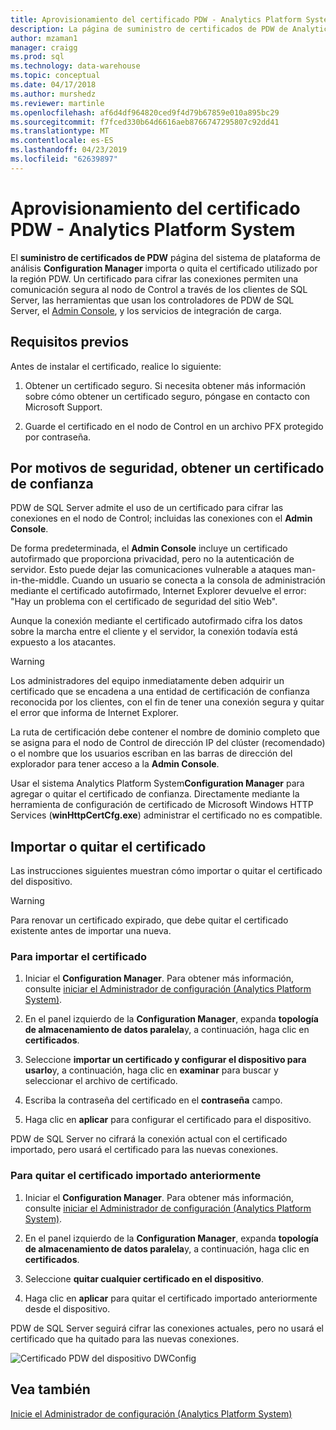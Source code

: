 ```yaml
---
title: Aprovisionamiento del certificado PDW - Analytics Platform System | Microsoft Docs
description: La página de suministro de certificados de PDW de Analytics Platform System Configuration Manager importa o quita el certificado utilizado por la región PDW.
author: mzaman1
manager: craigg
ms.prod: sql
ms.technology: data-warehouse
ms.topic: conceptual
ms.date: 04/17/2018
ms.author: murshedz
ms.reviewer: martinle
ms.openlocfilehash: af6d4df964820ced9f4d79b67859e010a895bc29
ms.sourcegitcommit: f7fced330b64d6616aeb8766747295807c92dd41
ms.translationtype: MT
ms.contentlocale: es-ES
ms.lasthandoff: 04/23/2019
ms.locfileid: "62639897"
---
```

# <a name="pdw-certificate-provisioning---analytics-platform-system"></a>Aprovisionamiento del certificado PDW - Analytics Platform System
El **suministro de certificados de PDW** página del sistema de plataforma de análisis **Configuration Manager** importa o quita el certificado utilizado por la región PDW. Un certificado para cifrar las conexiones permiten una comunicación segura al nodo de Control a través de los clientes de SQL Server, las herramientas que usan los controladores de PDW de SQL Server, el [Admin Console](monitor-the-appliance-by-using-the-admin-console.md), y los servicios de integración de carga.  
  
## <a name="prerequisites"></a>Requisitos previos  
Antes de instalar el certificado, realice lo siguiente:  
  
1.  Obtener un certificado seguro. Si necesita obtener más información sobre cómo obtener un certificado seguro, póngase en contacto con Microsoft Support.  
  
2.  Guarde el certificado en el nodo de Control en un archivo PFX protegido por contraseña.  
  
## <a name="for-security-reasons-obtain-a-trusted-certificate"></a>Por motivos de seguridad, obtener un certificado de confianza  
PDW de SQL Server admite el uso de un certificado para cifrar las conexiones en el nodo de Control; incluidas las conexiones con el **Admin Console**.  
  
De forma predeterminada, el **Admin Console** incluye un certificado autofirmado que proporciona privacidad, pero no la autenticación de servidor. Esto puede dejar las comunicaciones vulnerable a ataques man-in-the-middle. Cuando un usuario se conecta a la consola de administración mediante el certificado autofirmado, Internet Explorer devuelve el error: "Hay un problema con el certificado de seguridad del sitio Web".  
  
Aunque la conexión mediante el certificado autofirmado cifra los datos sobre la marcha entre el cliente y el servidor, la conexión todavía está expuesto a los atacantes.  
  
> [!WARNING]  
> Los administradores del equipo inmediatamente deben adquirir un certificado que se encadena a una entidad de certificación de confianza reconocida por los clientes, con el fin de tener una conexión segura y quitar el error que informa de Internet Explorer.  
  
La ruta de certificación debe contener el nombre de dominio completo que se asigna para el nodo de Control de dirección IP del clúster (recomendado) o el nombre que los usuarios escriban en las barras de dirección del explorador para tener acceso a la **Admin Console**.  
  
Usar el sistema Analytics Platform System**Configuration Manager** para agregar o quitar el certificado de confianza. Directamente mediante la herramienta de configuración de certificado de Microsoft Windows HTTP Services (**winHttpCertCfg.exe**) administrar el certificado no es compatible.  
  
## <a name="import-or-remove-the-certificate"></a>Importar o quitar el certificado  
Las instrucciones siguientes muestran cómo importar o quitar el certificado del dispositivo.

> [!WARNING]
> Para renovar un certificado expirado, que debe quitar el certificado existente antes de importar una nueva.
  
### <a name="to-import-the-certificate"></a>Para importar el certificado  
  
1.  Iniciar el **Configuration Manager**. Para obtener más información, consulte [iniciar el Administrador de configuración &#40;Analytics Platform System&#41;](launch-the-configuration-manager.md).  
  
2.  En el panel izquierdo de la **Configuration Manager**, expanda **topología de almacenamiento de datos paralela**y, a continuación, haga clic en **certificados**.  
  
3.  Seleccione **importar un certificado y configurar el dispositivo para usarlo**y, a continuación, haga clic en **examinar** para buscar y seleccionar el archivo de certificado.  
  
4.  Escriba la contraseña del certificado en el **contraseña** campo.  
  
5.  Haga clic en **aplicar** para configurar el certificado para el dispositivo.  
  
PDW de SQL Server no cifrará la conexión actual con el certificado importado, pero usará el certificado para las nuevas conexiones.  
  
### <a name="to-remove-the-previously-imported-certificate"></a>Para quitar el certificado importado anteriormente  
  
1.  Iniciar el **Configuration Manager**. Para obtener más información, consulte [iniciar el Administrador de configuración &#40;Analytics Platform System&#41;](launch-the-configuration-manager.md).  
  
2.  En el panel izquierdo de la **Configuration Manager**, expanda **topología de almacenamiento de datos paralela**y, a continuación, haga clic en **certificados**.  
  
3.  Seleccione **quitar cualquier certificado en el dispositivo**.  
  
4.  Haga clic en **aplicar** para quitar el certificado importado anteriormente desde el dispositivo.  
  
PDW de SQL Server seguirá cifrar las conexiones actuales, pero no usará el certificado que ha quitado para las nuevas conexiones.  
  
![Certificado PDW del dispositivo DWConfig](./media/pdw-certificate-provisioning/SQL_Server_PDW_DWConfig_ApplPDWCert.png "SQL_Server_PDW_DWConfig_ApplPDWCert")  
  
## <a name="see-also"></a>Vea también  
[Inicie el Administrador de configuración &#40;Analytics Platform System&#41;](launch-the-configuration-manager.md)  
<!-- MISSING LINKS [HDInsight Certificate Provisioning &#40;Analytics Platform System&#41;](hdinsight-certificate-provisioning.md)  -->  
  
